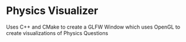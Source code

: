 # Physics Visualizer

Uses C++ and CMake to create a GLFW Window which uses OpenGL to create visualizations of Physics Questions


